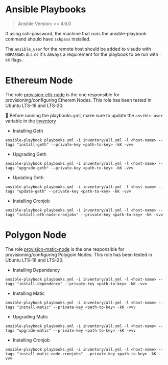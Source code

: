 # Ansible Playbooks

> Ansible Version: >= 4.6.0

If using ssh-password, the machine that runs the ansible-playbook command should have `sshpass` installed.

The `ansible_user` for the remote host should be added to visudo with `NOPASSWD:ALL` or it's always a requirement for the playbook to be run with `-kK` flags.


# Ethereum Node

The role [provision-eth-node](./roles/provision-eth-node) is the one responsible for provisioning/configuring Etherem Nodes. This role has been tested in Ubuntu LTS-18 and LTS-20.

:pushpin: Before running the playbooks.yml, make sure to update the `ansible_user` variable in the [inventory](./inventory/all.yml)


- Installing Geth
```
ansible-playbook playbooks.yml -i inventory/all.yml -l <host-name> --tags "install-geth" --private-key <path-to-key> -kK -vvv
```

- Upgrading Geth
```
ansible-playbook playbooks.yml -i inventory/all.yml -l <host-name> --tags "upgrade-geth" --private-key <path-to-key> -kK -vvv
```

- Updating Geth
```
ansible-playbook playbooks.yml -i inventory/all.yml -l <host-name> --tags "update-geth" --private-key <path-to-key> -kK -vvv
```

- Installing Cronjob
```
ansible-playbook playbooks.yml -i inventory/all.yml -l <host-name> --tags "install-eth-node-cronjobs" --private-key <path-to-key> -kK -vvv
```

# Polygon Node

The role [provision-matic-node](./roles/provision-matic-node) is the one responsible for provisioning/configuring Polygoin Nodes. This role has been tested in Ubuntu LTS-18 and LTS-20.

- Installing Dependency
```
ansible-playbook playbooks.yml -i inventory/all.yml -l <host-name> --tags "install-dependency" --private-key <path-to-key> -kK -vvv
```

- Installing Matic
```
ansible-playbook playbooks.yml -i inventory/all.yml -l <host-name> --tags "install-matic" --private-key <path-to-key> -kK -vvv
```

- Upgrading Matic
```
ansible-playbook playbooks.yml -i inventory/all.yml -l <host-name> --tags "upgrade-matic" --private-key <path-to-key> -kK -vvv
```

- Installing Cronjob
```
ansible-playbook playbooks.yml -i inventory/all.yml -l <host-name> --tags "install-matic-node-cronjobs" --private-key <path-to-key> -kK -vvv
```